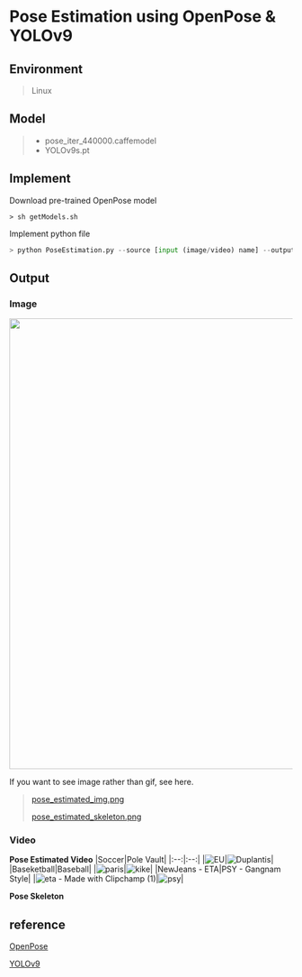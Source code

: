# Pose Estimation using OpenPose & YOLOv9

## Environment
> Linux
## Model
> - pose_iter_440000.caffemodel
> - YOLOv9s.pt

## Implement
Download pre-trained OpenPose model
```shell
> sh getModels.sh
```
Implement python file
```python
> python PoseEstimation.py --source [input (image/video) name] --output [output (image/video) name]
```

## Output
### Image
<img src="https://github.com/user-attachments/assets/2016fa5c-3dd9-4e1f-9b9d-ff0f696c7dc7" width="800" height="auto" />

If you want to see image rather than gif, see here.

>[pose_estimated_img.png](https://github.com/hjpark83/CVLab/blob/main/Paper%20Review/Pose%20Estimation/Implementation/result/pose_estimated_img.png)
>
>[pose_estimated_skeleton.png](https://github.com/hjpark83/CVLab/blob/main/Paper%20Review/Pose%20Estimation/Implementation/result/pose_estimated_skeleton.png)

### Video
**Pose Estimated Video**
|Soccer|Pole Vault|
|:--:|:--:|
|![EU](https://github.com/user-attachments/assets/a0f8125e-701e-4053-a20c-b321ae1a2400)|![Duplantis](https://github.com/user-attachments/assets/4dc610bd-7571-4724-ab29-7f7fd86aadd1)|
|Baseketball|Baseball|
|![paris](https://github.com/user-attachments/assets/96298cc3-b543-41b3-9fd6-8de5c50e290f)|![kike](https://github.com/user-attachments/assets/616ead8c-ef22-459a-9dd2-13df42f2461e)|
|NewJeans - ETA|PSY - Gangnam Style|
|![eta - Made with Clipchamp (1)](https://github.com/user-attachments/assets/000238c6-f48f-4562-baf6-e6516fa34d2a)|![psy](https://github.com/user-attachments/assets/2b4d3a9c-1beb-4b8c-bd61-00c11cfd6054)|

**Pose Skeleton**

## reference
[OpenPose](https://github.com/CMU-Perceptual-Computing-Lab/openpose)

[YOLOv9](https://github.com/WongKinYiu/yolov9)

